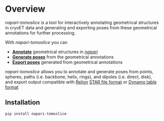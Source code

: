 # Overview

*napari-tomoslice* is a tool for interactively annotating geometrical structures in cryoET data 
and generating and exporting poses from these geometrical annotations for further processing.

With *napari-tomoslice* you can

- [**Annotate**](annotate.md) geometrical structures in [*napari*](https://github.com/napari/napari)
- [**Generate poses**](generate.md) from the geometrical annotations 
- [**Export poses**](export.md) generated from geometrical annotations

 *napari-tomoslice* allows you to annotate and generate poses from points, spheres, paths (i.e. backbone, helix, rings), and dipoles (i.e. direct, disk),
and export output compatible with [Relion](https://relion.readthedocs.io/en/release-5.0/) [STAR file format](https://en.wikipedia.org/wiki/Self-defining_Text_Archive_and_Retrieval) or [Dynamo table format](https://www.dynamo-em.org/w/index.php?title=Main_Page)

## Installation

    pip install napari-tomoslice



